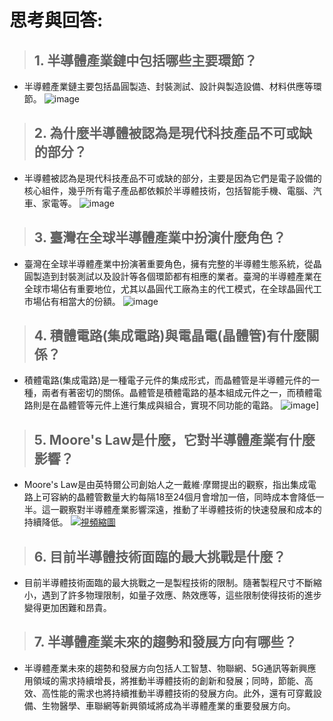 # 思考與回答: 
> ## 1. **半導體產業鏈中包括哪些主要環節？**
- 半導體產業鏈主要包括晶圓製造、封裝測試、設計與製造設備、材料供應等環節。
 ![image](https://github.com/His-Lin/ITEE2024/assets/144580635/066c1803-8617-4b0a-bfa6-0f836ed8d3ae)

> ## 2. **為什麼半導體被認為是現代科技產品不可或缺的部分？**
- 半導體被認為是現代科技產品不可或缺的部分，主要是因為它們是電子設備的核心組件，幾乎所有電子產品都依賴於半導體技術，包括智能手機、電腦、汽車、家電等。
  ![image](https://github.com/His-Lin/ITEE2024/assets/144580635/2cec1051-c181-4d84-acbd-0c097fe55324)

> ## 3. **臺灣在全球半導體產業中扮演什麼角色？**
- 臺灣在全球半導體產業中扮演著重要角色，擁有完整的半導體生態系統，從晶圓製造到封裝測試以及設計等各個環節都有相應的業者。臺灣的半導體產業在全球市場佔有重要地位，尤其以晶圓代工廠為主的代工模式，在全球晶圓代工市場佔有相當大的份額。
  ![image](https://github.com/His-Lin/ITEE2024/assets/144580635/93d6d3f7-dd5f-4f0f-9ccf-b3229b2918fd)

> ## 4. **積體電路(集成電路)與電晶電(晶體管)有什麼關係？**
- 積體電路(集成電路)是一種電子元件的集成形式，而晶體管是半導體元件的一種，兩者有著密切的關係。晶體管是積體電路的基本組成元件之一，而積體電路則是在晶體管等元件上進行集成與組合，實現不同功能的電路。
  ![image](https://github.com/His-Lin/ITEE2024/assets/144580635/96bee764-6480-48bc-a742-239733afe528/0.jpg)]

> ## 5. **Moore's Law是什麼，它對半導體產業有什麼影響？**
- Moore's Law是由英特爾公司創始人之一戴維·摩爾提出的觀察，指出集成電路上可容納的晶體管數量大約每隔18至24個月會增加一倍，同時成本會降低一半。這一觀察對半導體產業影響深遠，推動了半導體技術的快速發展和成本的持續降低。
[![視頻縮圖](https://img.youtube.com/vi/https://youtu.be/CUnQNTwmHHo?si=9zJbVht8fdBjtBn_/0.jpg)](https://youtu.be.com/watch?v=https://youtu.be/CUnQNTwmHHo?si=9zJbVht8fdBjtBn_)
> ## 6. **目前半導體技術面臨的最大挑戰是什麼？**
- 目前半導體技術面臨的最大挑戰之一是製程技術的限制。隨著製程尺寸不斷縮小，遇到了許多物理限制，如量子效應、熱效應等，這些限制使得技術的進步變得更加困難和昂貴。
> ## 7. **半導體產業未來的趨勢和發展方向有哪些？**
- 半導體產業未來的趨勢和發展方向包括人工智慧、物聯網、5G通訊等新興應用領域的需求持續增長，將推動半導體技術的創新和發展；同時，節能、高效、高性能的需求也將持續推動半導體技術的發展方向。此外，還有可穿戴設備、生物醫學、車聯網等新興領域將成為半導體產業的重要發展方向。
